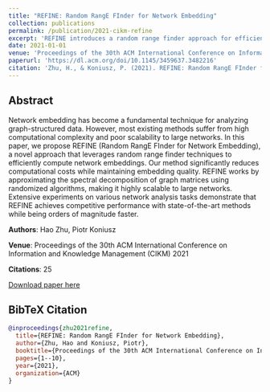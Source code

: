 ```yaml
---
title: "REFINE: Random RangE FInder for Network Embedding"
collection: publications
permalink: /publication/2021-cikm-refine
excerpt: 'REFINE introduces a random range finder approach for efficient and scalable network embedding that maintains high quality representations.'
date: 2021-01-01
venue: 'Proceedings of the 30th ACM International Conference on Information and Knowledge Management (CIKM)'
paperurl: 'https://dl.acm.org/doi/10.1145/3459637.3482216'
citation: 'Zhu, H., & Koniusz, P. (2021). REFINE: Random RangE FInder for Network Embedding. <i>Proceedings of the 30th ACM International Conference on Information and Knowledge Management</i>.'
---
```


## Abstract

Network embedding has become a fundamental technique for analyzing graph-structured data. However, most existing methods suffer from high computational complexity and poor scalability to large networks. In this paper, we propose REFINE (Random RangE FInder for Network Embedding), a novel approach that leverages random range finder techniques to efficiently compute network embeddings. Our method significantly reduces computational costs while maintaining embedding quality. REFINE works by approximating the spectral decomposition of graph matrices using randomized algorithms, making it highly scalable to large networks. Extensive experiments on various network analysis tasks demonstrate that REFINE achieves competitive performance with state-of-the-art methods while being orders of magnitude faster.

**Authors**: Hao Zhu, Piotr Koniusz

**Venue**: Proceedings of the 30th ACM International Conference on Information and Knowledge Management (CIKM) 2021

**Citations**: 25

[Download paper here](https://dl.acm.org/doi/10.1145/3459637.3482216)

## BibTeX Citation

```bibtex
@inproceedings{zhu2021refine,
  title={REFINE: Random RangE FInder for Network Embedding},
  author={Zhu, Hao and Koniusz, Piotr},
  booktitle={Proceedings of the 30th ACM International Conference on Information and Knowledge Management},
  pages={1--10},
  year={2021},
  organization={ACM}
}
```